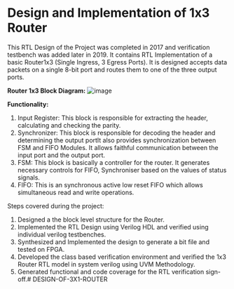 # Design and Implementation of 1x3 Router

This RTL Design of the Project was completed in 2017 and verification testbench was added later in 2019.
It contains RTL Implementation of a basic Router1x3 (Single Ingress, 3 Egress Ports).
It is designed accepts data packets on a single 8-bit port and routes them to one of the three output ports.

**Router 1x3 Block Diagram:**
![image](https://github.com/user-attachments/assets/d53d4cd9-902d-4a79-8db6-d024270bb7cf)


**Functionality:**
1. Input Register:
    This block is responsible for extracting the header, calculating and checking the
    parity.
2. Synchronizer:
    This block is responsible for decoding the header and determining the output portIt also provides synchronization between FSM and FIFO Modules. It allows faithful communication between the input port and the output port.
3. FSM:
    This block is basically a controller for the router. It generates necessary controls for FIFO, Synchroniser based on the values of status signals.
4. FIFO:
    This is an synchronous active low reset FIFO which allows simultaneous read and write operations.

Steps covered during the project:
  1. Designed a the block level structure for the Router.
  2. Implemented the RTL Design using Verilog HDL and verified using individual verilog testbenches.
  3. Synthesized and Implemented the design to generate a bit file and tested on FPGA.
  4. Developed the class based verification environment and verified the 1x3 Router RTL model in system verilog using UVM Methodology.
  5. Generated functional and code coverage for the RTL verification sign-off.# DESIGN-OF-3X1-ROUTER
